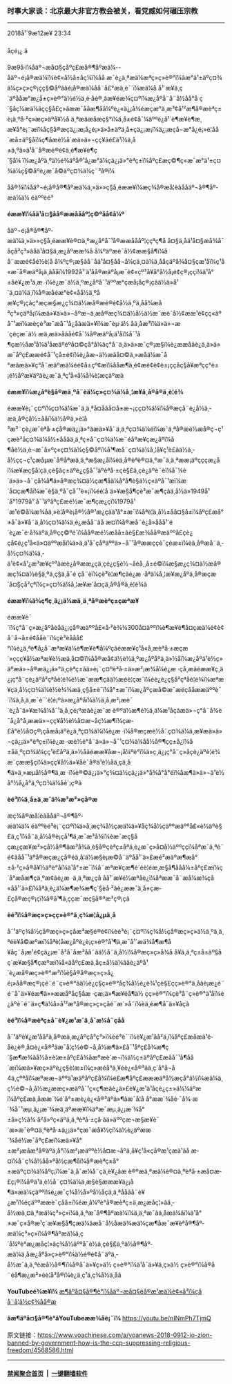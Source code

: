 ### 时事大家谈：北京最大非官方教会被关，看党威如何碾压宗教
------------------------

<div class="published">
 <span class="date" title="ä¸­å½æ¶é´">
  <time datetime="2018-09-12T23:34:44+08:00">
   2018å¹´9æ12æ¥ 23:34
  </time>
 </span>
</div>
<br/>
<div class="wsw">
 <span class="dateline">
  åçé¡¿ â
 </span>
 <p>
  9æ9å·ï¼åäº¬æå¤§çåºç£æå®¶åº­æä¼--åäº¬é¡å®æä¼ï¼è¢«å½å±åç¼ï¼åå æ¯è¿ä¸ªæä¼æªç»ç»è®°ï¼âæ°ä¹±äºç¤¾ä¼ç»ç»ç®¡çç§©åºâãé¡å®æä¼åå¨å£°æä¸­è¯´ï¼æä¼å å¹´æ¥ä¸ç´äºååæ°æ¿å±ç»è®°ä½é½ä¸è·åè®¸ãæ¥éæ¾ç¤ºï¼æ¿åºå¨å¨å½åå°å ç´§åç¼æä¼ãçç§å£ç»ãææ¯åå­æ¶åå¼ºè¿«ä¿¡å¾éæç­æ°ä¸æ³¢å¹²æ¶å®æèªç±è¡ä¸ºå·²ç»æç»­äºå¥½å ä¸ªæãæåæç§°ï¼ä¸­å±é¢å¯¼äººè¿å¹´è¶æ¥è¶æ¸æ¥å°è¡¨æï¼åç§å®æçä¿¡æ¡å¿é¡»ä»å±äºä¸­å±çä¿¡æ¡ï¼ä¿¡æçå¬æ°å¿é¡»é¦åå´æå±äº§åï¼ç¶åæè½å´æä»ä»¬çç¥ãé£ä¹ï¼ä¸­å±ä¸ºä»ä¹å¨å®æé®é¢ä¸è¶æ¥è¶ç´§å¼ ï¼æ¿åºä¸ºä½é¾äºå®¹å¿æ°ä¼çä¿¡ä»°èªç±ï¼åºç£æç©¶ç«æ¯æ°ä¹±ç¤¾ä¼ç§©åºè¿æ¯å©äºç¤¾ä¼ç¨³å®ï¼
 </p>
 <p>
  åå®¾ï¼åäº¬é¡å®å®¶åº­æä¼ä¸»ä»»ç§å¸éææ¥ï¼æç¾å®æå­¦èãååäº¬å®¶åº­æä¼ä¼ éäººèé³
 </p>
 <div class="wsw__embed">
 </div>
 <p>
  <strong>
   éææ¥ï¼åä¹å¤§åå®ææåååº¦ç©ºåå¢å¼º
  </strong>
 </p>
 <p>
  åäº¬é¡å®å®¶åº­æä¼ä¸»ä»»ç§å¸éææ¥è®¤ä¸ºæ¿åºå¯¹å®ææåååº¦ççªç¶å å¤§ä¸åä¹å¤§æå¾å¯åçå³ç³»ãåä¹å¤§ä¸æ¿åºææ¾å å¼ºäºæè¯å½¢ææ§å¶ï¼åå¨ææé¢åé½è¦å å¼ºç®¡æ§ãå¨åä¹å¤§åå¬å¼çä¸¤ä¼ä¸ååçäºå¾å¤§çæ¹åï¼ç¹å«æ¯å®æäºå¡ä¸ãååï¼1992å¹´ä¹åå®æäºå¡æ¯è¢«çº³å¥å°å½å¡é¢ç®¡ççï¼ä¹å°±åè¥¿æ¹ä¸æ ·ï¼è¿æ¯ä½ä¸ºæ¿åºå¯¹äººæ°çæå¡åç®¡çãä½ä»å¹´ä¸¤ä¼ä¸ï¼å®æåéæ°è¢«åå½ä¸ºåæ¥ç®¡çãç°æçæ§æ¿ç¾¤ä½æå®æé®é¢å½ä¸ºä¸åå¾æå³ç³»çäºå¡ï¼æä»¥ä»ä»¬åºæ¬ä¸æå®æç¾¤ä½å½ä½æ¯æè¯å½¢ææ¹é¢çç«äºå¯¹æï¼æèçè³æ¯æå¯¹å¿åãæä»¥ï¼æ¯èµ·ä½ åä¸åæ³ï¼ä»ä»¬æ´çéçæ¯ä½ æä¸æä»åãåé¢å¯¼å®æäºå¡ä¹åï¼å¯¹å¶çæ½åæ¹å¼ä¹åæäºéºå¤©çå°å¼ãç°å¨ä¸ä»ä»æ¯ç®¡æ§ï¼è¿ææåãè¿ä¸ä»ä»æ¯åºç£ææé¢å¯¹çå±é¢ï¼è¿åæ¬ä½æãå¤©ä¸»æåä¼æ¯å°æãæä»¥ç°å¨æäºæä¼éé¢å±çº¢æ­ï¼åå­æ¶ä¸é¢æé¢è¢è±¡ç­ç­åç§å¥æªçç°è±¡é½åºæ¥äºãè¿æ¯ä¸ªç¹å«å¼å¾è­¦æçäºæã
 </p>
 <p>
  <strong>
   éææ¥ï¼æ¿åºè§å®æä¸ºå¨èä¼ç»ç¤¾ä¼å¸¦æ¥ä¸å®å®ä¸è¦é¾
  </strong>
 </p>
 <p>
  éææ¥è¡¨ç¤ºï¼ç¤¾ä¼æ¯ä¸ä¸ªå¤åãå¤å±æ¬¡çç¤¾ä¼ï¼å®æçå¨è¿å½ä¸­æä¸å®çå½±ååï¼ä½å®ä¸»è¦å³æ³¨çè¿æ¯èªå·±çå®æä¿¡ä»°ãæä»¥å¨ä¸ä¸ªç¤¾ä¼éï¼æ¯ä¸ªå®æé½æå®ç¬ç¹çæè²åç¤¾ä¼å½±ååãä¸ä¸ªç±å¨ç¤¾ä¼æ¨éåºæ¥çæ¿åºï¼å¶åè½ä¸è¬æ¯å»ºç«ç¤¾ä¼ç§©åºï¼å¹¶æå¨ç¤¾ä¼å¸¦å¥ç¹è£ãä½ä¸­å½çç¬ç¹çæåµæ¯å®åªæä¸ä¸ªæ§æ¿åï¼èä¸å®èªè®¤ä¸ºæ¯ä¸ä¸ªææ¡äºçççæ¿åï¼æ¥æç§å­¦çä¸çè§ãç±äºè¿ç§å¯¹äºèªå·±çè§£ä¸çè¿äºè¨èï¼å¯¼è´ä»ä»¬å¨çå¾å¶ä»å®æç¾¤ä½çæ¶åä¼å°å¶è§ä½ç«äºå¯¹æï¼æ´å¤çæ¶åï¼æ¯è§ä¸ºå¯çå¯¹è±¡ï¼éè¦å ä»¥æ§å¶çè³æ¯æ¶ç­ãä¸­å½ä»1949å¹´å°1979å¹´å¯¹äºåºç£æé½æ¯æ¶ç­æ¿ç­ï¼1979å¹´æ¹é©å¼æ¾åä¸»è¦å®è¡å®½å®¹æ¿ç­ãä¹å°±æ¯ï¼åªè¦ä¸å½±åå¤§å±ï¼åºç£æå°±å¯ä»¥å¨ä¸­å½ç¤¾ä¼ä¸­é¿æå­å¨ãå æ­¤ï¼å®æå¨è¿å»ååå¹´é´è¿æ¯è·å¾äºä¸å®çç©ºé´ï¼åå®æé½æåå±ãè§£æ¾åå®æäººå£çè¿çå¢é¿ç¹å«ä»¤äººæåï¼ä»ä¸­ä¹å¯çåºäººä»¬å¯¹å®ææççè¯çéæ±ï¼èä¸å®æå¨ä¸­å½ç¤¾ä¼ä¸­ä¹è¢«å¹¿æ³æ¥çº³ãæè¿å®ææ¿ç­ä¸çè¿ç§è½¬åéå¸¸å±é©ï¼æ§æ¿ç¾¤ä½æå®æç¾¤ä½è§ä¸ºä¸ç§ä¸å¯é çå¨èï¼çè³è¦æ¶ç­ãè¿æ ·åªä¼å¸¦æ¥æ¿åºä¸å®æçæ´å¤§çå²çªï¼ç»ç¤¾ä¼å¸¦æ¥æ´å¤çä¸å®å®ä¸è¦é¾ã
 </p>
 <p>
  <strong>
   éææ¥ï¼ä¾ç¶ç¸ä¿¡ä¼æä¸ä¸ªå®æèªç±çæªæ¥
  </strong>
 </p>
 <p>
  éææ¥è¯´ï¼ç°å¨ç»æ¿åºåèåä¿¡çå®æäººå£«å·²è¾¾300å¤äººï¼è¶æ¥è¶å¤çæä¼é¢è¢å¨å¬å±é¢ååè¨ï¼çè³èååå£°ï¼è¿ä¸ªè¶å¿å¨æªæ¥ä¼è¶æ¥è¶å¼ºçãéææ¥ç¹å«å¸æèªå·±æçæ´»ççç¥å½æªæ¥è½æä¸å¤©ï¼åå®æå¢ä½è½ä¸ºæ¿åºåºä¸ä»½åï¼æ¿åºä¹è½ç»äºæä»¬å®æä¿¡ä»°ä¸çèªç±ãä»è¡¨ç¤ºèªå·±ä»æ²¡æ¾å¼è¿æ ·çå¸æãéææ¥ç¸ä¿¡ç°å¨çè¿äºå²çªåè¦é¾é½æ¯ææ¶çãä½æéè¦çæ¯ï¼éè¿è¿ç§å²çªåè¦é¾ï¼æªæ¥çä¸­å½ç¤¾ä¼è½è¾¾æä¸ç§å±è¯ï¼å°±æ¯ï¼æ¿åºçæå©æ¯æéçãåææäººè¯´ï¼ä¸å¸ä¸æ¯è¯´è¦é¡ºä»æ¿åºåï¼ä½ä¸å¸æ²¡æè¯´è¿å¯ä»¥æ¾å¼å¯¹ä¸å¸çé¡ºæãè¿æ¯æ è®ºä½æ¶é½ä¸ä¼æ¹åçãæä»¬ç°å¨å¾è¯å¿å°å¸ææä»¬çç¥å½è½å¤æ¬åç½æ¶ï¼çæ­£å°è½å¤ç®¡çåæå¡äºè¿ä¸ªç¤¾ä¼ï¼è¿æ ·ï¼å®æçæè½å¨ç¤¾ä¼ä¸æ¥æä»ä»¬çä¿¡ä»°èªç±ï¼è¿æ ·æè½è°å¨ä»ä»¬å¯¹ç¤¾ä¼åå½å®¶çç±å¿ï¼å±åä¸ºç¤¾ä¼çç¹è£åºä¸ä»½åãéææ¥åæ¬¡å¼ºè°ï¼ä»ç¸ä¿¡ç°å¨ç»åçè¿äºè¦é¾æ¯ç­ææ§çï¼ä»çç¥å½ä»¥åè¯å®ä¹è½åä¸çä¸å¶ä»ä¸»æµå½å®¶ä¸æ ·ï¼è®©ä¿¡ä»°ç¾¤ä½çä¿¡ä»°å¾å°å°éï¼åæ¶ä»ä»¬ä¹è½å°½å¿å°ä¸ºç¤¾ä¼åè´¡ç®ã
 </p>
 <p>
  <strong>
   èé³ï¼ä¸­å±ä¸æ¯ä¾æ³æ²»çå®æ
  </strong>
  <strong>
  </strong>
 </p>
 <p>
  æç¾å®æå­¦èãååäº¬å®¶åº­æä¼ä¼ éäººèé³è¡¨ç¤ºï¼ä»å¸æç¾å½çæä¼ä»¥åç¾å½çäººæäººå£«è½äºè§£ä¸ç¹ï¼å¨ä¸­å½å®è¡çå¹¶ä¸æ¯æ³å¾ï¼èæ¯æç§åçæ¿ç­æ¥æ²»çå½å®¶ãæ³å¾ä¸è§å®çèªç±åªä¸è¿æ¯ç»å¤å½äººççï¼åªæ¯ä¸ªé¨é¢ãåå¯¹äºå®æçæ¿ç­å®éä¸å¦ä½æ§è¡æ©å¨äºåå¹´ä»£æé²æäºæ¶æå°±å·²ç»å®å¥½äºè°å­ï¼ä¹å°±æ¯ï¼å¨æªæ¥çæ¶é´éè¦éæ¸æ§å¶ååå¼±åºç£æï¼ç´å°æåæ¶ç­ä¸ºæ­¢ãè¿æ ·ä¸ä¸ªæ¿ç­å åå¹´æ¥é½æªåè¿ï¼åªææ¯å¨æå¼æ¾çå«åå¹´ä»£ï¼åªä¸è¿ä¼æ¶æ¾æ¶ç´§èå·²ãè¿ææ¯ä¸­å±çæ­£çå®æç®¡çï¼å®å¹¶ä¸ççæ¯æç§å®ªæ³ç®¡çã
 </p>
 <p>
  <strong>
   èé³ï¼å®æç»ç»çç»è®°ä¸­ç¾æ¦å¿µä¸å
  </strong>
  <strong>
  </strong>
 </p>
 <p>
  å¯¹äºç¾å½çå®æç»ç»çåæ³æ§é®é¢ï¼èé³è¡¨ç¤ºï¼ç¾å½çå®æç»ç»ä½ä¸ºä¸ä¸ªéè¥å©æºæï¼åªè¦åæ¿åºè¿è¡ç»è®°å¹¶ä¸æ¯å¹´æä¾å¶æ¶å¥åç¨å¡æ¹é¢çä¿¡æ¯å³å¯åæ³å­å¨ãä½å¨ä¸­å½ï¼å®æç»ç»å¾å å¥ä¸ä¸ªç±å±äº§åç´æ¥æ§å¶çæºæï¼å«âåºç£æä¸å­ç±å½ä¼âãè¿äºå¹´è¿æå®æç»è®°æ³ï¼è§å®å®æç»ç»å¿é¡»åå®æç®¡çé¨é¨ç»è®°ãä½è¿ç§ç»è®°åç¾å½è¿è¾¹çè§£çç»è®°ä¸åãè¡æ¿é¨é¨å¯ä»¥éæ¶ä»»ææåºåç§åæ ·çæ¡ä»¶æ¥éå¶ä½ çç»è®°ï¼çè³å¨ç»è®°ä¹åï¼è¿äºé¨é¨ä»ç¶ä¼å»å¹²æ°å®æç»ç»çåé¨æ´»å¨ï¼èä¸éæ¶å¯ä»¥åçã
 </p>
 <p>
  <strong>
   èé³ï¼å®æèªç±å¨è¥¿æ¹æ¯ä¸å¯æ¼å¨çåå
  </strong>
 </p>
 <p>
  å¯¹äºè¥¿æ¹åå²ä¸å®æä¸æ¿åºçå³ç³»ï¼èé³è¯´ï¼è¥¿æ¹åå²ä¸ï¼åºç£æåæä¹é­åè¿è®¸å¤è¿«å®³ãæ¯å¦ç½é©¬å¸å½æ¶ä»£å¯¹åºç£å¾æ¶ç´§æ¶æ¾ãå½å±è¦æ±åºç£å¾åæºæè´æ¬ï¼ä½ç±äºåºç£æåå¯¹å¶åå´æï¼æä»¥æç»äºè¿ç§è¦æ±ï¼ç»æé­å°ä¸¥éè¿«å®³ãä¸ç´å°å¬å4ä¸çºªåï¼æºææ¬äººä¹æäºåºç£å¾ï¼é£æ¶åºç£æææäºå½æçå°ä½ï¼æä¼ä¸ç½é©¬å¸å½æ¿ææç»æäºå¯¹ç«ç¶æãè¿ä»£è¥¿æ¹ä¹åçè¿ç±»ä¼¼äºæï¼åºç£æä¸åææ´¾é´å°±æè¿è¿«å®³äºä»¶ãæ¯å¦å å°ææ´¾åè·¯å¾·æ´¾å¯¹æµ¸ä¿¡æ´¾æä¸äºææ¥ï¼äºæ¯æµ¸ä¿¡æ´¾å°±å»ç½å¾·å²å»ºç«äºä¸ä¸ªèªå·±çå·ãä»äººçæ¬æ§æ¥è¯´æ»æ¯è®¤ä¸ºèªå·±ä¿¡ä»°çæ¯æå¥½çï¼ä½è¿äºææ´¾åé½æ¯åºç£æï¼æä»¥å°±æ²¡æåæ³å®äºä¸å°ï¼æ²¡æäººè½å¤æ¬åºä¸å¥ç¹å«çå®æ¹çæä¹ãå æ­¤ï¼å¨ç¾å½åå»ºå½çæ¶åï¼å®æèªç±å°±æäºç¤¾ä¼åºç¡ï¼æ¯ä¸å¯æ¼å¨çä¸è¥¿ãæ è®ºæä¸ªæä¼è®¤ä¸ºèªå·±æå¤æ­£ç¡®ï¼å®ä¹ä¸è½å¨ç¤¾ä¼ä¸æ­§è§æææ¥ä¿¡å¶ä»æä¼çäººï¼è¿æ¯ç¾å½å»ºå½åçä¸ä¸ªååãå¨è¥¿æ¹ï¼éçäººææè¯çåå±ï¼éæ¸å¼ºè°å®æèªç±ä¸æ¿æåç¦»ãä¸­å½æä¸¤ä¸ªæä¼ç³»ç»ï¼ä¸ä¸ªæ¯å®¶åº­æä¼ï¼ä¸ä¸ªæ¯âä¸å­æä¼âï¼ä¹å°±æ¯ç±å®æ¹ç´æ¥æ§å¶çæä¼ãæå¨å½åæä¾æä¼çæ¶åæ¯æ¥èªå®¶åº­æä¼ç³»ç»ï¼å®¶åº­æä¼ä¸ç´å¼ºè°æ¿æåç¦»ãç¾å½äººå¯è½ä¸çè§£ä¸ºä½å®¶åº­æä¼ä¸åæ¿åºå»ç»è®°ï¼ä½é®é¢å¨äºä¸­å½æ¯ä¸ä¸ªéæå½å®¶ï¼å®å¯ä»¥ç»ä½ ç»è®°ï¼ä¹å¯ä»¥ä¸ç»ä½ ç»è®°ï¼å®å¨éå¶æ¿æ²»éè¦å³å®ï¼è¿ä¸ç¹ä¸ç¾å½ä¸åã
 </p>
 <p>
  <strong>
   YouTubeé¾æ¥ï¼
  </strong>
  <a class="wsw__a" href="https://youtu.be/qFSCwNlbYfk" target="_blank">
   æ¶äºå¤§å®¶è°ï¼åäº¬æå¤§éå®æ¹æä¼è¢«å³ï¼çåå¨å¦ä½ç¢¾åå®æ
  </a>
 </p>
 <p>
  <strong>
   ãæ¶äºå¤§å®¶è°ãYouTubeæ­æ¾åè¡¨ï¼
  </strong>
  <a class="wsw__a" href="https://youtu.be/nINmPh7TjmQ" target="_blank">
   https://youtu.be/nINmPh7TjmQ
  </a>
 </p>
 <div class="clear">
 </div>
 <div class="mediaReplacer externalMedia">
  <div class="c-sticky-container">
   <div class="c-sticky-element" data-sp_api="youtube">
    <span class="c-sticky-element__close-el c-sticky-element__swipe-el ta-c" title="å³é­">
     <span class="ico ico-close m-0">
     </span>
    </span>
    <div class="external-content-placeholder">
    </div>
    <script>
    </script>
   </div>
  </div>
 </div>
 <p>
 </p>
 <p>
 </p>
</div>

原文链接：https://www.voachinese.com/a/voanews-2018-0912-io-zion-banned-by-government-how-is-the-ccp-suppressing-religious-freedom/4568586.html


------------------------
#### [禁闻聚合首页](https://github.com/gfw-breaker/banned-news/blob/master/README.md) &nbsp;|&nbsp;  [一键翻墙软件](https://github.com/gfw-breaker/nogfw/blob/master/README.md)